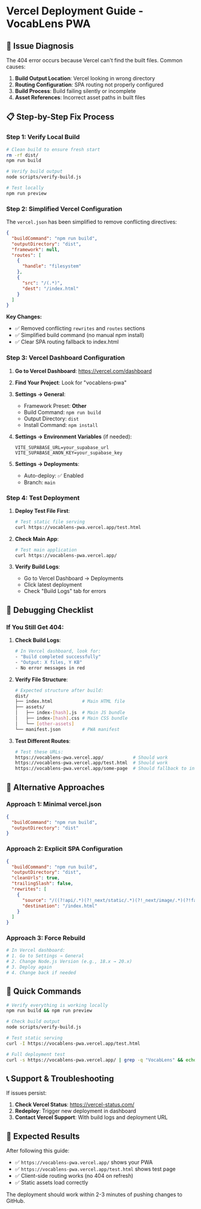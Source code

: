 # Vercel Deployment Guide - VocabLens PWA

## 🚨 Issue Diagnosis

The 404 error occurs because Vercel can't find the built files. Common causes:
1. **Build Output Location**: Vercel looking in wrong directory
2. **Routing Configuration**: SPA routing not properly configured
3. **Build Process**: Build failing silently or incomplete
4. **Asset References**: Incorrect asset paths in built files

## 📋 Step-by-Step Fix Process

### Step 1: Verify Local Build
```bash
# Clean build to ensure fresh start
rm -rf dist/
npm run build

# Verify build output
node scripts/verify-build.js

# Test locally
npm run preview
```

### Step 2: Simplified Vercel Configuration

The `vercel.json` has been simplified to remove conflicting directives:

```json
{
  "buildCommand": "npm run build",
  "outputDirectory": "dist",
  "framework": null,
  "routes": [
    {
      "handle": "filesystem"
    },
    {
      "src": "/(.*)",
      "dest": "/index.html"
    }
  ]
}
```

**Key Changes:**
- ✅ Removed conflicting `rewrites` and `routes` sections
- ✅ Simplified build command (no manual npm install)
- ✅ Clear SPA routing fallback to index.html

### Step 3: Vercel Dashboard Configuration

1. **Go to Vercel Dashboard**: https://vercel.com/dashboard
2. **Find Your Project**: Look for "vocablens-pwa"
3. **Settings → General**:
   - Framework Preset: **Other**
   - Build Command: `npm run build`
   - Output Directory: `dist`
   - Install Command: `npm install`

4. **Settings → Environment Variables** (if needed):
   ```
   VITE_SUPABASE_URL=your_supabase_url
   VITE_SUPABASE_ANON_KEY=your_supabase_key
   ```

5. **Settings → Deployments**:
   - Auto-deploy: ✅ Enabled
   - Branch: `main`

### Step 4: Test Deployment

1. **Deploy Test File First**:
   ```bash
   # Test static file serving
   curl https://vocablens-pwa.vercel.app/test.html
   ```

2. **Check Main App**:
   ```bash
   # Test main application
   curl https://vocablens-pwa.vercel.app/
   ```

3. **Verify Build Logs**:
   - Go to Vercel Dashboard → Deployments
   - Click latest deployment
   - Check "Build Logs" tab for errors

## 🐛 Debugging Checklist

### If You Still Get 404:

1. **Check Build Logs**:
   ```bash
   # In Vercel dashboard, look for:
   - "Build completed successfully"
   - "Output: X files, Y KB"
   - No error messages in red
   ```

2. **Verify File Structure**:
   ```bash
   # Expected structure after build:
   dist/
   ├── index.html           # Main HTML file
   ├── assets/
   │   ├── index-[hash].js  # Main JS bundle
   │   ├── index-[hash].css # Main CSS bundle
   │   └── [other-assets]
   └── manifest.json        # PWA manifest
   ```

3. **Test Different Routes**:
   ```bash
   # Test these URLs:
   https://vocablens-pwa.vercel.app/           # Should work
   https://vocablens-pwa.vercel.app/test.html  # Should work
   https://vocablens-pwa.vercel.app/some-page  # Should fallback to index.html
   ```

## 🔧 Alternative Approaches

### Approach 1: Minimal vercel.json
```json
{
  "buildCommand": "npm run build",
  "outputDirectory": "dist"
}
```

### Approach 2: Explicit SPA Configuration
```json
{
  "buildCommand": "npm run build",
  "outputDirectory": "dist",
  "cleanUrls": true,
  "trailingSlash": false,
  "rewrites": [
    {
      "source": "/((?!api/.*)(?!_next/static/.*)(?!_next/image/.*)(?!favicon.ico).*)",
      "destination": "/index.html"
    }
  ]
}
```

### Approach 3: Force Rebuild
```bash
# In Vercel dashboard:
# 1. Go to Settings → General
# 2. Change Node.js Version (e.g., 18.x → 20.x)
# 3. Deploy again
# 4. Change back if needed
```

## 🚀 Quick Commands

```bash
# Verify everything is working locally
npm run build && npm run preview

# Check build output
node scripts/verify-build.js

# Test static serving
curl -I https://vocablens-pwa.vercel.app/test.html

# Full deployment test
curl -s https://vocablens-pwa.vercel.app/ | grep -q "VocabLens" && echo "✅ Working" || echo "❌ Failed"
```

## 📞 Support & Troubleshooting

If issues persist:

1. **Check Vercel Status**: https://vercel-status.com/
2. **Redeploy**: Trigger new deployment in dashboard
3. **Contact Vercel Support**: With build logs and deployment URL

## 🎯 Expected Results

After following this guide:
- ✅ `https://vocablens-pwa.vercel.app/` shows your PWA
- ✅ `https://vocablens-pwa.vercel.app/test.html` shows test page
- ✅ Client-side routing works (no 404 on refresh)
- ✅ Static assets load correctly

The deployment should work within 2-3 minutes of pushing changes to GitHub.